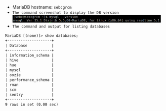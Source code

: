 * MariaDB hostname: `sebcgrcm`
* `The command screenshot to display the DB version`
![db version](1_mariadb_screenshot.png "db version")
* `The command and output for listing databases`
```
MariaDB [(none)]> show databases;
+--------------------+
| Database           |
+--------------------+
| information_schema |
| hive               |
| hue                |
| mysql              |
| oozie              |
| performance_schema |
| rman               |
| scm                |
| sentry             |
+--------------------+
9 rows in set (0.00 sec)
```